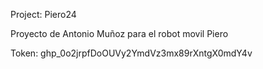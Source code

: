 Project: Piero24

Proyecto de Antonio Muñoz para el robot movil Piero

Token: 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
